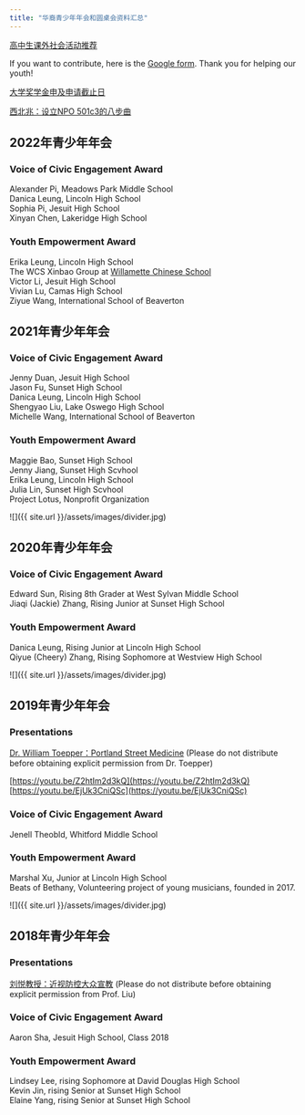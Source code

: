 ```yaml
---
title: "华裔青少年年会和圆桌会资料汇总"
---
```


[高中生课外社会活动推荐](https://goo.gl/2d2Kri)

If you want to contribute, here is the [Google form](https://goo.gl/5HpKVU). Thank you for helping our youth!

[大学奖学金申及申请截止日](https://willamette.edu/offices/saga/students/external/index.html)

[西北兆：设立NPO 501c3的八步曲](https://drive.google.com/file/d/1F5pXE9Ml0s2EY1s2_lgn2_IfSTszVgOO/view?usp=sharing)

## 2022年青少年年会

### Voice of Civic Engagement Award

Alexander Pi, Meadows Park Middle School  
Danica Leung, Lincoln High School  
Sophia Pi, Jesuit High School  
Xinyan Chen, Lakeridge High School  

### Youth Empowerment Award

Erika Leung, Lincoln High School  
The WCS Xinbao Group at [Willamette Chinese School](https://wcscorvallis.webs.com/)  
Victor Li, Jesuit High School  
Vivian Lu, Camas High School  
Ziyue Wang, International School of Beaverton  

## 2021年青少年年会

### Voice of Civic Engagement Award

Jenny Duan, Jesuit High School  
Jason Fu, Sunset High School  
Danica Leung, Lincoln High School  
Shengyao Liu, Lake Oswego High School  
Michelle Wang, International School of Beaverton  

### Youth Empowerment Award

Maggie Bao, Sunset High School  
Jenny Jiang, Sunset High Scvhool  
Erika Leung, Lincoln High School  
Julia Lin, Sunset High Scvhool  
Project Lotus, Nonprofit Organization  

![]({{ site.url }}/assets/images/divider.jpg)

## 2020年青少年年会

### Voice of Civic Engagement Award

Edward Sun, Rising 8th Grader at West Sylvan Middle School  
Jiaqi (Jackie) Zhang, Rising Junior at Sunset High School  

### Youth Empowerment Award

Danica Leung, Rising Junior at Lincoln High School  
Qiyue (Cheery) Zhang, Rising Sophomore at Westview High School  

![]({{ site.url }}/assets/images/divider.jpg)

## 2019年青少年年会

### Presentations

[Dr. William Toepper：Portland Street Medicine](/assets/pdf/toepper_ppt.pdf) (Please do not distribute before obtaining explicit permission from Dr. Toepper)

[https://youtu.be/Z2htIm2d3kQ](https://youtu.be/Z2htIm2d3kQ)  
[https://youtu.be/EjUk3CniQSc](https://youtu.be/EjUk3CniQSc)  

### Voice of Civic Engagement Award

Jenell Theobld, Whitford Middle School

### Youth Empowerment Award

Marshal Xu, Junior at Lincoln High School  
Beats of Bethany, Volunteering project of young musicians, founded in 2017.    

![]({{ site.url }}/assets/images/divider.jpg)

## 2018年青少年年会

### Presentations

[刘悦教授：近视防控大众宣教](https://drive.google.com/file/d/1HE17qlcgluQsDLGVo18DvkTd8-L-6olF/view?usp=sharing) (Please do not distribute before obtaining explicit permission from Prof. Liu)

### Voice of Civic Engagement Award

Aaron Sha, Jesuit High School, Class 2018

### Youth Empowerment Award

Lindsey Lee, rising Sophomore at David Douglas High School  
Kevin Jin, rising Senior at Sunset High School  
Elaine Yang, rising Senior at Sunset High School  
